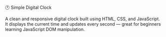 🕐 Simple Digital Clock

A clean and responsive digital clock built using HTML, CSS, and JavaScript. It displays the current time and updates every second — great for beginners learning JavaScript DOM manipulation.
